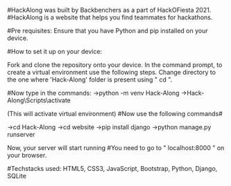 #HackAlong was built by Backbenchers as a part of HackOFiesta 2021. 
#HackAlong is a website that helps you find teammates for hackathons.

#Pre requisites: 
Ensure that you have Python and pip installed on your device.

#How to set it up on your device:

Fork and clone the repository onto your device.
In the command prompt, to create a virtual environment use the following steps.
Change directory to the one where 'Hack-Along' folder is present using " cd ". 

#Now type in the commands: 
->python -m venv Hack-Along
->Hack-Along\Scripts\activate

(This will activate virtual environment)
#Now use the following commands#

->cd Hack-Along
->cd website 
->pip install django 
->python manage.py runserver

Now, your server will start running
#You need to go to " localhost:8000 " on your browser.

#Techstacks used: 
HTML5, CSS3, JavaScript, Bootstrap, Python, Django, SQLite

